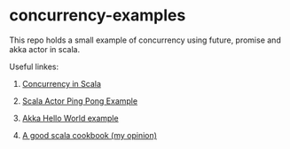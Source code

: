 concurrency-examples
======================

This repo holds a small example of concurrency using future, promise and akka actor in scala. 

Useful linkes: 

1) [Concurrency in Scala](https://twitter.github.io/scala_school/concurrency.html)

2) [Scala Actor Ping Pong Example](http://www.scala-lang.org/old/node/242)

3) [Akka Hello World example](http://alvinalexander.com/scala/simple-scala-akka-actor-examples-hello-world-actors)

4) [A good scala cookbook (my opinion)](http://shop.oreilly.com/product/0636920026914.do)

